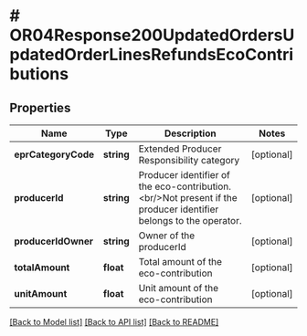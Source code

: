 # # OR04Response200UpdatedOrdersUpdatedOrderLinesRefundsEcoContributions

## Properties

Name | Type | Description | Notes
------------ | ------------- | ------------- | -------------
**eprCategoryCode** | **string** | Extended Producer Responsibility category | [optional]
**producerId** | **string** | Producer identifier of the eco-contribution.&lt;br/&gt;Not present if the producer identifier belongs to the operator. | [optional]
**producerIdOwner** | **string** | Owner of the producerId | [optional]
**totalAmount** | **float** | Total amount of the eco-contribution | [optional]
**unitAmount** | **float** | Unit amount of the eco-contribution | [optional]

[[Back to Model list]](../../README.md#models) [[Back to API list]](../../README.md#endpoints) [[Back to README]](../../README.md)
